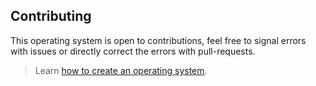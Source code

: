 ## Contributing

This	operating system	is	open	to	contributions,	feel	free	to	signal	errors	with	issues	or	directly	correct	the	errors	with pull-requests.


> Learn [how to create an operating system](http://samypesse.gitbooks.io/how-to-create-an-operating-system/content/).

